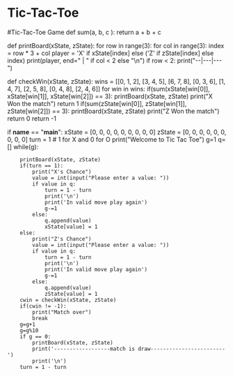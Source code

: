 # Tic-Tac-Toe
#Tic-Tac-Toe Game
def sum(a, b, c ):
    return a + b + c

def printBoard(xState, zState):
    for row in range(3):
        for col in range(3):
            index = row * 3 + col
            player = 'X' if xState[index] else ('Z' if zState[index] else index)
            print(player, end=" | " if col < 2 else "\n")
        if row < 2:
            print("--|---|---")

def checkWin(xState, zState):
    wins = [[0, 1, 2], [3, 4, 5], [6, 7, 8], [0, 3, 6], [1, 4, 7], [2, 5, 8], [0, 4, 8], [2, 4, 6]]
    for win in wins:
        if(sum(xState[win[0]], xState[win[1]], xState[win[2]]) == 3):
            printBoard(xState, zState)
            print("X Won the match")
            return 1
        if(sum(zState[win[0]], zState[win[1]], zState[win[2]]) == 3):
            printBoard(xState, zState)
            print("Z Won the match")
            return 0
    return -1
    
if __name__ == "__main__":
    xState = [0, 0, 0, 0, 0, 0, 0, 0, 0]
    zState = [0, 0, 0, 0, 0, 0, 0, 0, 0]
    turn = 1 # 1 for X and 0 for O
    print("Welcome to Tic Tac Toe")
    g=1
    q=[]
    while(g):
        
        printBoard(xState, zState)
        if(turn == 1):
            print("X's Chance")
            value = int(input("Please enter a value: "))
            if value in q:
                turn = 1 - turn
                print('\n')
                print('In valid move play again')
                g-=1
            else:
                q.append(value)
                xState[value] = 1
        else:
            print("Z's Chance")
            value = int(input("Please enter a value: "))
            if value in q:
                turn = 1 - turn
                print('\n')
                print('In valid move play again')
                g-=1
            else:
                q.append(value)
                zState[value] = 1
        cwin = checkWin(xState, zState)
        if(cwin != -1):
            print("Match over")
            break
        g=g+1
        g=g%10
        if g == 0:
            printBoard(xState, zState)
            print('------------------match is draw------------------------')
            print('\n')
        turn = 1 - turn

